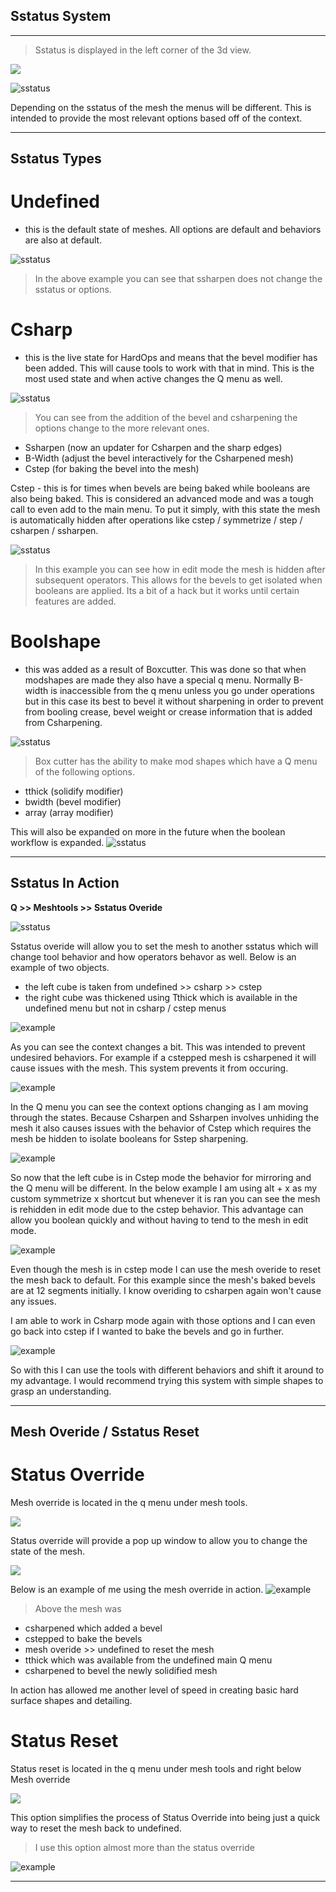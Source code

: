 ## Sstatus System
___

> Sstatus is displayed in the left corner of the 3d view.

![](https://raw.githubusercontent.com/mx1001/hardops_manual/master/docs/Hops/menus/img\phone.gif)

![sstatus](https://raw.githubusercontent.com/mx1001/hardops_manual/master/docs/Hops/menus/img\sstatus\st_1.png)

Depending on the sstatus of the mesh the menus will be different. This is intended
to provide the most relevant options based off of the context.

____

## Sstatus Types

# Undefined
- this is the default state of meshes. All options are default and behaviors are also at default.

![sstatus](https://raw.githubusercontent.com/mx1001/hardops_manual/master/docs/Hops/menus/img\sstatus\st_8.gif)
> In the above example you can see that ssharpen does not change the sstatus or options.

# Csharp
 - this is the live state for HardOps and means that the bevel modifier has been added.
This will cause tools to work with that in mind. This is the most used state and when active
changes the Q menu as well.

![sstatus](https://raw.githubusercontent.com/mx1001/hardops_manual/master/docs/Hops/menus/img\sstatus\st_10.gif)
> You can see from the addition of the bevel and csharpening the options change to the more relevant ones.

- Ssharpen (now an updater for Csharpen and the sharp edges)
- B-Width (adjust the bevel interactively for the Csharpened mesh)
- Cstep (for baking the bevel into the mesh)

Cstep - this is for times when bevels are being baked while booleans are also being baked. This
is considered an advanced mode and was a tough call to even add to the main menu. To put it simply,
with this state the mesh is automatically hidden after operations like cstep / symmetrize / step / csharpen / ssharpen.

![sstatus](https://raw.githubusercontent.com/mx1001/hardops_manual/master/docs/Hops/menus/img\sstatus\st_11.gif)
> In this example you can see how in edit mode the mesh is hidden after subsequent operators. This allows for the bevels to get isolated when booleans are applied. Its a bit of a hack but it works until certain features are added.

# Boolshape
 - this was added as a result of Boxcutter. This was done so that when
modshapes are made they also have a special q menu. Normally B-width is inaccessible
from the q menu unless you go under operations but in this case its best to bevel
it without sharpening in order to prevent from booling crease, bevel weight or
crease information that is added from Csharpening.

![sstatus](https://raw.githubusercontent.com/mx1001/hardops_manual/master/docs/Hops/menus/img\sstatus\st_12.gif)
> Box cutter has the ability to make mod shapes which have a Q menu of the following options.
- tthick (solidify modifier)
- bwidth (bevel modifier)
- array (array modifier)

This will also be expanded on more in the future when the boolean workflow is expanded.
![sstatus](https://raw.githubusercontent.com/mx1001/hardops_manual/master/docs/Hops/menus/img\sstatus\st_13.gif)

____

## Sstatus In Action


**Q >> Meshtools >> Sstatus Overide**

![sstatus](https://raw.githubusercontent.com/mx1001/hardops_manual/master/docs/Hops/menus/img\sstatus\st_2.png)

Sstatus overide will allow you to set the mesh to another sstatus which will
change tool behavior and how operators behavor as well. Below is an example of two
objects.

  - the left cube is taken from undefined >> csharp >> cstep
  - the right cube was thickened using Tthick which is available in the undefined
  menu but not in csharp / cstep menus


![example](https://raw.githubusercontent.com/mx1001/hardops_manual/master/docs/Hops/menus/img\sstatus\st_3.gif)

As you can see the context changes a bit. This was intended to prevent undesired behaviors.
For example if a cstepped mesh is csharpened it will cause issues with the mesh. This system
prevents it from occuring.

![example](https://raw.githubusercontent.com/mx1001/hardops_manual/master/docs/Hops/menus/img\sstatus\st_4.gif)

In the Q menu you can see the context options changing as I am moving through the states.
Because Csharpen and Ssharpen involves unhiding the mesh it also causes issues with
the behavior of Cstep which requires the mesh be hidden to isolate booleans for Sstep
sharpening.

![example](https://raw.githubusercontent.com/mx1001/hardops_manual/master/docs/Hops/menus/img\sstatus\st_5.gif)

So now that the left cube is in Cstep mode the behavior for mirroring and the Q menu will be different.
In the below example I am using alt + x as my custom symmetrize x shortcut but whenever it is ran you
can see the mesh is rehidden in edit mode due to the cstep behavior. This advantage can allow you boolean
quickly and without having to tend to the mesh in edit mode.

![example](https://raw.githubusercontent.com/mx1001/hardops_manual/master/docs/Hops/menus/img\sstatus\st_6.gif)

Even though the mesh is in cstep mode I can use the mesh overide to reset the mesh
back to default. For this example since the mesh's baked bevels are at 12 segments
initially. I know overiding to csharpen again won't cause any issues.

I am able to work in Csharp mode again with those options and I can even go back
into cstep if I wanted to bake the bevels and go in further.

![example](https://raw.githubusercontent.com/mx1001/hardops_manual/master/docs/Hops/menus/img\sstatus\st_7.gif)

So with this I can use the tools with different behaviors and shift it around to my advantage.
I would recommend trying this system with simple shapes to grasp an understanding.
____

## Mesh Overide / Sstatus Reset

# Status Override
Mesh override is located in the q menu under mesh tools.

![](https://raw.githubusercontent.com/mx1001/hardops_manual/master/docs/Hops/menus/img\sstatus\st_15.png)

Status override will provide a pop up window to allow you to change the state of the mesh.

![](https://raw.githubusercontent.com/mx1001/hardops_manual/master/docs/Hops/menus/img\sstatus\st_14.png)

Below is an example of me using the mesh override in action.
![example](https://raw.githubusercontent.com/mx1001/hardops_manual/master/docs/Hops/menus/img\sstatus\st_16.gif)

> Above the mesh was
- csharpened which added a bevel
- cstepped to bake the bevels
- mesh overide >> undefined to reset the mesh
- tthick which was available from the undefined main Q menu
- csharpened to bevel the newly solidified mesh

In action has allowed me another level of speed in creating basic hard surface
shapes and detailing.

# Status Reset

Status reset is located in the q menu under mesh tools and right below Mesh override

![](https://raw.githubusercontent.com/mx1001/hardops_manual/master/docs/Hops/menus/img\sstatus\st_15.png)

This option simplifies the process of Status Override into being just a quick way to reset the mesh back to undefined.

> I use this option almost more than the status override

![example](https://raw.githubusercontent.com/mx1001/hardops_manual/master/docs/Hops/menus/img\sstatus\st_17.gif)
___
